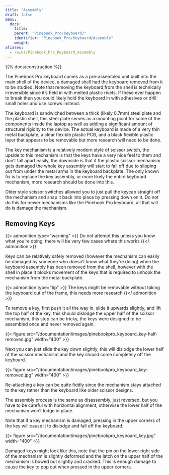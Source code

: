```yaml
---
title: "Assembly"
draft: false
menu:
  docs:
    title:
    parent: "Pinebook_Pro/Keyboard/"
    identifier: "Pinebook_Pro/Keyboard/Assembly"
    weight:
aliases:
  - /wiki/Pinebook_Pro_Keyboard_Assembly
---
```


{{% docs/construction %}}

The Pinebook Pro keyboard comes as a pre-assembled unit built into the main shell of the device, a damaged shell had the keyboard removed from it to be studied.
Note that removing the keyboard from the shell is technically irreversible since it’s held in with melted plastic rivets. If these ever happen to break then you could likely hold the keyboard in with adhesives or drill small holes and use screws instead.

The keyboard is sandwiched between a thick (likely 0.7mm) steel plate and the plastic shell, this steel plate serves as a mounting point for some of the components inside the laptop as well as adding a significant amount of structural rigidity to the device. The actual keyboard is made of a very thin metal backplate, a clear flexible plastic PCB, and a black flexible plastic layer that appears to be removable but more research will need to be done.

The key mechanism is a relatively modern style of scissor switch, the upside to this mechanism is that the keys have a very nice feel to them and don’t fall apart easily, the downside is that if the plastic scissor mechanism gets damaged the whole key assembly will start to fall off due to slipping out from under the metal arms in the keyboard backplate. The only known fix is to replace the key assembly, or more likely the entire keyboard mechanism, more research should be done into this.

Older style scissor switches allowed you to just pull the keycap straight off the mechanism and snap it back into place by pressing down on it. Do not do this for newer mechanisms like the Pinebook Pro keyboard, all that will do is damage the mechanism.

## Removing Keys

{{< admonition type="warning" >}}
 Do not attempt this unless you know what you’re doing, there will be very few cases where this works
{{</ admonition >}}

Keys can be relatively safely removed (however the mechanism can easily be damaged by someone who doesn’t know what they’re doing) when the keyboard assembly has been removed from the shell, however with the shell in place it blocks movement of the keys that is required to unhook the mechanism from the metal backplate.

{{< admonition type="tip" >}}
The keys might be removable without taking the keyboard out of the frame, this needs more research
{{</ admonition >}}

To remove a key, first push it all the way in, slide it upwards slightly, and lift the top half of the key, this should dislodge the upper half of the scissor mechanism, this step can be tricky, the keys were designed to be assembled once and never removed again.

{{< figure src="/documentation/images/pinebookpro_keyboard_key-half-removed.jpg" width="400" >}}

Next you can just slide the key down slightly, this will dislodge the lower half of the scissor mechanism and the key should come completely off the keyboard.

{{< figure src="/documentation/images/pinebookpro_keyboard_key-removed.jpg" width="400" >}}

Re-attaching a key can be quite fiddly since the mechanism stays attached to the key rather than the keyboard like older scissor designs.

The assembly process is the same as disassembly, just reversed, but you have to be careful with horizontal alignment, otherwise the lower half of the mechanism won’t lodge in place.

Note that if a key mechanism is damaged, pressing in the upper corners of the key will cause it to dislodge and fall off the keyboard.

{{< figure src="/documentation/images/pinebookpro_keyboard_key.jpg" width="400" >}}

Damaged keys might look like this, note that the pin on the lower right side of the mechanism is slightly deformed and the latch on the upper half of the mechanism is bowed out slightly and cracked.
This is enough damage to cause the key to pop out when pressed in the upper corners.
